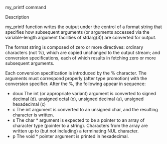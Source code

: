 my_printf command

Description

my_printf function writes the output under the control of a format string that specifies how subsequent arguments (or arguments accessed via the variable-length argument facilities of stdarg(3)) are converted for output.

The format string is composed of zero or more directives: ordinary characters (not %), which are copied unchanged to the output stream; and conversion specifications, each of which results in fetching zero or more subsequent arguments.

Each conversion specification is introduced by the % character. The arguments must correspond properly (after type promotion) with the conversion specifier. After the %, the following appear in sequence:
- doux The int (or appropriate variant) argument is converted to signed decimal (d). unsigned octal (o), unsigned decimal (u), unsigned hexadecimal (x)
- c The int argument is converted to an unsigned char, and the resulting character is written.
- s The char * argument is expected to be a pointer to an array of character type (pointer to a string). Characters from the array are written up to (but not including) a terminating NUL character.
- p The void * pointer argument is printed in hexadecimal.
